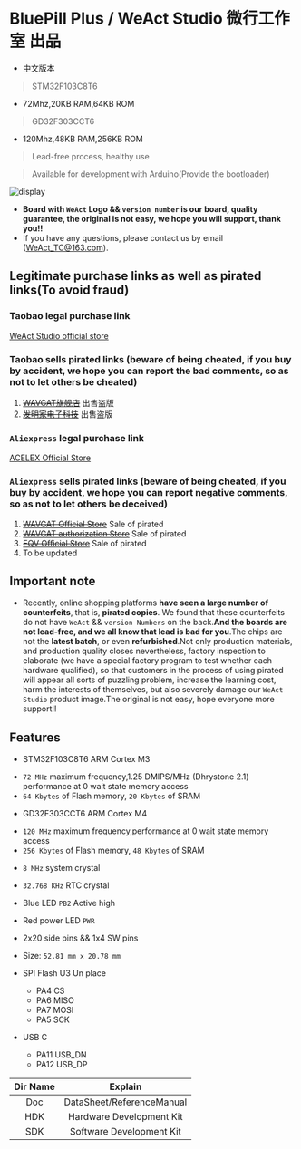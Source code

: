 # BluePill Plus  / WeAct Studio 微行工作室 出品

* [中文版本](./README-zh.md)

> STM32F103C8T6
* 72Mhz,20KB RAM,64KB ROM
> GD32F303CCT6
* 120Mhz,48KB RAM,256KB ROM

> Lead-free process, healthy use

> Available for development with Arduino(Provide the bootloader)

![display](Images/BluePillPlus.jpg)

* **Board with `WeAct` Logo && `version number` is our board, quality guarantee, the original is not easy, we hope you will support, thank you!!**
* If you have any questions, please contact us by email (WeAct_TC@163.com).

## Legitimate purchase links as well as pirated links(To avoid fraud)

### Taobao legal purchase link

[WeAct Studio official store](https://shop118454188.taobao.com/index.htm?spm=2013.1.w5002-17867322799.2.212f5cb16nqwNP)

### Taobao sells pirated links (beware of being cheated, if you buy by accident, we hope you can report the bad comments, so as not to let others be cheated)

1. ~~[WAVGAT旗舰店](https://detail.tmall.com/item.htm?spm=a230r.1.14.51.702f1f20gpI3CR&id=609981359863&ns=1&abbucket=2)~~ 出售盗版
2. ~~[发明家电子科技](https://item.taobao.com/item.htm?spm=a230r.1.14.166.702f1f20gpI3CR&id=609517193809&ns=1&abbucket=2#detail)~~ 出售盗版

### `Aliexpress` legal purchase link

[ACELEX Official Store](https://www.aliexpress.com/item/4001116767437.html)

### `Aliexpress` sells pirated links (beware of being cheated, if you buy by accident, we hope you can report negative comments, so as not to let others be deceived)

1. ~~[WAVGAT Official Store](https://www.aliexpress.com/item/32525208361.html)~~ Sale of pirated
2. ~~[WAVGAT authorization Store](https://www.aliexpress.com/item/32981849126.html)~~ Sale of pirated
3. ~~[EQV Official Store](https://www.aliexpress.com/item/32502726562.html)~~ Sale of pirated
4. To be updated

## Important note

* Recently, online shopping platforms **have seen a large number of counterfeits**, that is, **pirated copies**. We found that these counterfeits do not have `WeAct` && `version Numbers` on the back.**And the boards are not lead-free, and we all know that lead is bad for you**.The chips are not the **latest batch**, or even **refurbished**.Not only production materials, and production quality closes nevertheless, factory inspection to elaborate (we have a special factory program to test whether each hardware qualified), so that customers in the process of using pirated will appear all sorts of puzzling problem, increase the learning cost, harm the interests of themselves, but also severely damage our `WeAct Studio` product image.The original is not easy, hope everyone more support!!

## Features

* STM32F103C8T6 ARM Cortex M3
+ `72 MHz` maximum frequency,1.25 DMIPS/MHz (Dhrystone 2.1) performance at 0 wait state memory access
+ `64 Kbytes` of Flash memory, `20 Kbytes` of SRAM
* GD32F303CCT6 ARM Cortex M4
+ `120 MHz` maximum frequency,performance at 0 wait state memory access
+ `256 Kbytes` of Flash memory, `48 Kbytes` of SRAM
* `8 MHz` system crystal
* `32.768 KHz` RTC crystal
* Blue LED `PB2` Active high
* Red power LED `PWR`
* 2x20 side pins && 1x4 SW pins
* Size: `52.81 mm x 20.78 mm`

* SPI Flash U3 Un place
  * PA4  CS
  * PA6  MISO
  * PA7  MOSI
  * PA5  SCK
* USB C
  * PA11  USB_DN
  * PA12  USB_DP

|Dir Name|Explain|
| :--:|:--:|
|Doc|DataSheet/ReferenceManual|
|HDK|Hardware Development Kit|
|SDK|Software Development Kit|

